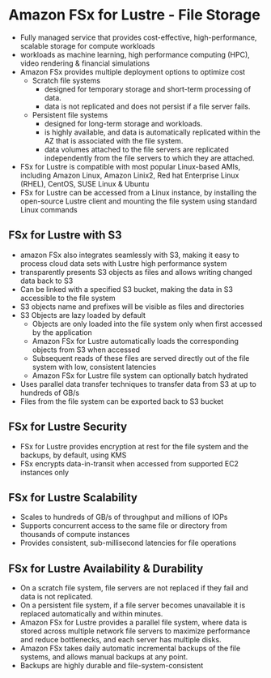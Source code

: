 # Amazon FSx for Lustre - File Storage
* Fully managed service that provides cost-effective, high-performance, scalable storage for compute workloads
* workloads as machine learning, high performance computing (HPC), video rendering & financial simulations
* Amazon FSx provides multiple deployment options to optimize cost
    * Scratch file systems
        * designed for temporary storage and short-term processing of data.
        * data is not replicated and does not persist if a file server fails.
    * Persistent file systems
        * designed for long-term storage and workloads.
        * is highly available, and data is automatically replicated within the AZ that is associated with the file system.
        * data volumes attached to the file servers are replicated independently from the file servers to which they are attached.
* FSx for Lustre is compatible with most popular Linux-based AMIs, including Amazon Linux, Amazon Linix2, Red hat Enterprise Linux (RHEL), CentOS, SUSE Linux & Ubuntu
* FSx for Lustre can be accessed from a Linux instance, by installing the open-source Lustre client and mounting the file system using standard Linux commands

## FSx for Lustre with S3
* amazon FSx also integrates seamlessly with S3, making it easy to process cloud data sets with Lustre high performance system
* transparently presents S3 objects as files and allows writing changed data back to S3
* Can be linked with a specified S3 bucket, making the data in S3 accessible to the file system
* S3 objects name and prefixes will be visible as files and directories
* S3 Objects are lazy loaded by default
    * Objects are only loaded into the file system only when first accessed by the application
    * Amazon FSx for Lustre automatically loads the corresponding objects from S3 when accessed
    * Subsequent reads of these files are served directly out of the file system with low, consistent latencies
    * Amazon FSx for Lustre file system can optionally batch hydrated
* Uses parallel data transfer techniques to transfer data from S3 at up to hundreds of GB/s
* Files from the file system can be exported back to S3 bucket

## FSx for Lustre Security
* FSx for Lustre provides encryption at rest for the file system and the backups, by default, using KMS
* FSx encrypts data-in-transit when accessed from supported EC2 instances only

## FSx for Lustre Scalability
* Scales to hundreds of GB/s of throughput and millions of IOPs
* Supports concurrent access to the same file or directory from thousands of compute instances
* Provides consistent, sub-millisecond latencies for file operations

## FSx for Lustre Availability & Durability
* On a scratch file system, file servers are not replaced if they fail and data is not replicated.
* On a persistent file system, if a file server becomes unavailable it is replaced automatically and within minutes.
* Amazon FSx for Lustre provides a parallel file system, where data is stored across multiple network file servers to maximize performance and reduce bottlenecks, and each server has multiple disks.
* Amazon FSx takes daily automatic incremental backups of the file systems, and allows manual backups at any point.
* Backups are highly durable and file-system-consistent